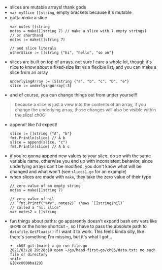 - slices are mutable arrays! thank gods
- `var mySlice []string`, empty brackets because it's mutable
- gotta _make_ a slice
    ```
    var notes []string
    notes = make([]string 7) // make a slice with 7 empty strings)
    // or shorthand
    notes := make([]string 7)

    // and slice literals
    otherSlice := []string {"hi", "hello", "so on"}

    ```
- slices are built on top of arrays.
    not sure I care a whole lot, though it's nice to know about a fixed-size list vs a flexible list, and you can make a slice from an array
    ```
    underlyingArray := [5]string {"a", "b", "c", "D", "e"}
    slice := underlyingArray[:3]
    ```
- and of course, you can change things out from under yourself!
> because a slice is just a view into the contents of an array, if you change the underlying array, those changes will also be visible within the slice!
    ch06
- append! like I'd expect!
    ```
    slice := []string {"A", "b"}
    fmt.Println(slice) // A b
    slice = append(slice, "c")
    fmt.Println(slice) // A b c
    ```
- if you're gonna append new values to your slice, do so with the same variable name, otherwise you end up with inconsistent behavior, since underlying arrays can't be modified, you don't know what will be changed and what won't (see `slices1.go` for an example)
- when slices are made with `make`, they take the zero value of their type 
    ```
    // zero value of an empty string
    notes = make([]string 7) 

    // zero value of nil
    // `fmt.Printf("%#v", notes2)` shows `[]string(nil)`
    // called a "nil slice"
    var notes2 = []string 
    ```
- fun things about paths: go apparently doesn't expand bash env vars like `$HOME` or the home shortcut `~`, so I have to pass the absolute path to `datafile.GetFloats()` if I want it to work. This feels kinda silly, like there's something I'm missing, but it's what I got...
    ```
    ➜  ch05 git:(main) ✗ go run file.go
    2021/03/28 20:28:10 open ~/go/head-first-go/ch05/data.txt: no such file or directory
    <nil>
    &{0xc0000ba120}
    ```

